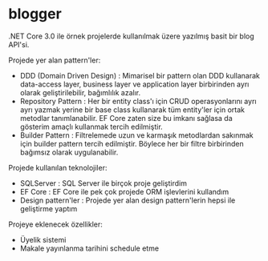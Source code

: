# blogger

.NET Core 3.0 ile örnek projelerde kullanılmak üzere yazılmış basit bir blog API'si. 

Projede yer alan pattern'ler:
- DDD (Domain Driven Design) : Mimarisel bir pattern olan DDD kullanarak data-access layer, business layer ve application layer birbirinden ayrı olarak geliştirilebilir, bağımlılık azalır.
- Repository Pattern : Her bir entity class'ı için CRUD operasyonlarını ayrı ayrı yazmak yerine bir base class kullanarak tüm entity'ler için ortak metodlar tanımlanabilir. EF Core zaten size bu imkanı sağlasa da gösterim amaçlı kullanmak tercih edilmiştir.
- Builder Pattern : Filtrelemede uzun ve karmaşık metodlardan sakınmak için builder pattern tercih edilmiştir. Böylece her bir filtre birbirinden bağımsız olarak uygulanabilir.

Projede kullanılan teknolojiler:
- SQLServer : SQL Server ile birçok proje geliştirdim
- EF Core : EF Core ile pek çok projede ORM işlevlerini kullandım
- Design pattern'ler : Projede yer alan design pattern'lerin hepsi ile geliştirme yaptım

Projeye eklenecek özellikler:
- Üyelik sistemi
- Makale yayınlanma tarihini schedule etme
